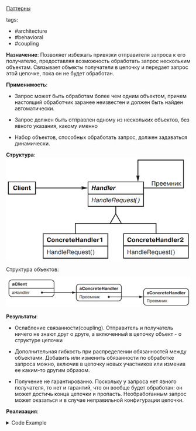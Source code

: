 [Паттерны](../../Patterns.md)

tags:

- #architecture
- #behavioral
- #coupling

**Назначение**: Позволяет избежать привязки отправителя запроса к его получателю, предоставляя возможность обработать запрос нескольким объектам. Связывает объекты получатели в цепочку и передает запрос этой цепочке, пока он не будет обработан.

**Применимость**:

- Запрос может быть обработам более чем одним объектом, причем настоящий обработчик заранее неизвестен и должен быть найден автоматически.

- Запрос должен быть отправлен одному из нескольких объектов, без явного указания, какому именно

- Набор объектов, способных обработать запрос, должен задаваться динамически.

**Структура**:
![Chain Of Responsibility Structure](./ChainOfResponsibility.png)

Структура объектов:

![Chain Of Responsibility Object Structure](./ChainOfResponsibility_Structure.png)

**Результаты**:

- Ослабление связанности(coupling). Отправитель и получатель ничего не знают друг о друге, а включенный в цепочку объект - о структуре цепочки

- Дополнительная гибкость при распределении обязанностей между объектами. Добавить или изменить обязанности по обработке запроса можно, включив в цепочку новых участников или изменив ее каким-то другим образом.

- Получение не гарантированно. Поскольку у запроса нет явного получателя, то нет и гарантий, что он вообще будет обработан: он может достичь конца цепочки и пропасть. Необработанным запрос может оказаться и в случае неправильной конфигурации цепочки.

**Реализация**:

<details>
    <summary>Code Example</summary>

```js
const NO_HELP_TOPIC = -1;
const PRINT_TOPIC = 1;
const PAPER_ORIENTATION_TOPIC = 2;
const APPLICATION_TOPIC = 3;

class HelpHandler {
	constructor(helpHandler = 0, topic = NO_HELP_TOPIC) {
		this.successor = helpHandler;
		this.topic = topic;
	}

	hasHelp() {
		return this.topic !== NO_HELP_TOPIC;
	}
	setHandler(handler) {
		this.successor = handler;
	}
	handleHelp() {
		if (this.successor !== 0) {
			this.successor.handleHelp();
		}
	}
}

class Widget extends HelpHandler {
	constructor(widget, topic = NO_HELP_TOPIC) {
		super(widget, topic);
		this.parent = widget;
	}

	handleHelp() {
		if (this.hasHelp()) {
			console.log(this.topic);
		} else {
			const proto = Object.getPrototypeOf(this);
			proto.handleHelp();
		}
	}
}

class Button extends Widget {
	constructor(widget, topic = NO_HELP_TOPIC) {
		super(widget, topic);
	}

	handleHelp() {
		if (this.hasHelp()) {
			console.log(this.topic);
		} else {
			const proto = Object.getPrototypeOf(this);
			proto.handleHelp();
		}
	}
}

class Dialog extends Widget {
	constructor(widget, topic = NO_HELP_TOPIC) {
		super(widget, topic);
	}
	handleHelp() {
		if (this.hasHelp()) {
			console.log(this.topic);
		} else {
			const proto = Object.getPrototypeOf(this);
			proto.handleHelp();
		}
	}
}

class Application extends HelpHandler {
	constructor(topic) {
		super(0, topic);
	}

	handleHelp() {
		// показать список разделов справки
	}
}

const application = new Application(APPLICATION_TOPIC);
const dialog = new Dialog(application, PRINT_TOPIC);
const button = new Button(dialog, PAPER_ORIENTATION_TOPIC);

button.handleHelp();
```

</details>
